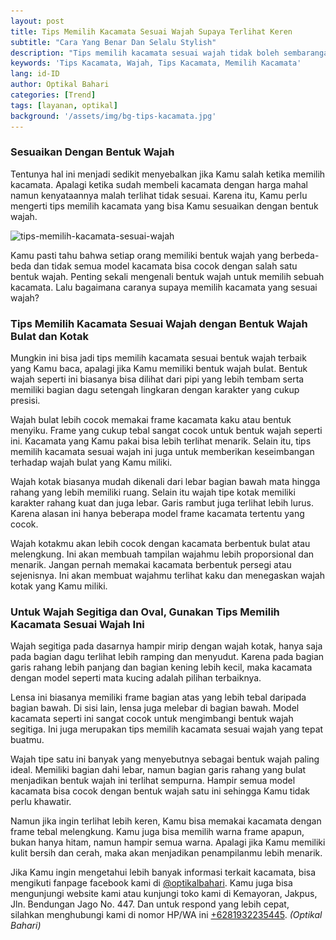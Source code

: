 ```yaml
---
layout: post 
title: Tips Memilih Kacamata Sesuai Wajah Supaya Terlihat Keren
subtitle: "Cara Yang Benar Dan Selalu Stylish"
description: "Tips memilih kacamata sesuai wajah tidak boleh sembarangan karena bisa merusak penampilan, karena itu setidaknya mengenali bentuk wajah Kamu"
keywords: 'Tips Kacamata, Wajah, Tips Kacamata, Memilih Kacamata'
lang: id-ID
author: Optikal Bahari
categories: [Trend]
tags: [layanan, optikal]
background: '/assets/img/bg-tips-kacamata.jpg'
---
```


<h3>Sesuaikan Dengan Bentuk Wajah</h3>

<p>Tentunya hal ini menjadi sedikit menyebalkan jika Kamu salah ketika memilih kacamata. Apalagi ketika sudah membeli kacamata dengan harga mahal namun kenyataannya malah terlihat tidak sesuai. Karena itu, Kamu perlu mengerti tips memilih kacamata yang bisa Kamu sesuaikan dengan bentuk wajah.</p>

<p class="aligncenter">
<img data-src="/assets/img/posts/tips-kacamata/tips-kacamata-2.jpg" src="/assets/img/posts/tips-kacamata/tips-kacamata-2.jpg" class="rounded mx-auto d-block rounded-lg img-fluid shadow"  alt="tips-memilih-kacamata-sesuai-wajah"></p>

<p>Kamu pasti tahu bahwa setiap orang memiliki bentuk wajah yang berbeda-beda dan tidak semua model kacamata bisa cocok dengan salah satu bentuk wajah. Penting sekali mengenali bentuk wajah untuk memilih sebuah kacamata. Lalu bagaimana caranya supaya memilih kacamata yang sesuai wajah?</p> 

<h3>Tips Memilih Kacamata Sesuai Wajah dengan Bentuk Wajah Bulat dan Kotak</h3>

<p>Mungkin ini bisa jadi tips memilih kacamata sesuai bentuk wajah terbaik yang Kamu baca, apalagi jika Kamu memiliki bentuk wajah bulat. Bentuk wajah seperti ini biasanya bisa dilihat dari pipi yang lebih tembam serta memiliki bagian dagu setengah lingkaran dengan karakter yang cukup presisi.</p> 

<p>Wajah bulat lebih cocok memakai frame kacamata kaku atau bentuk menyiku. Frame yang cukup tebal sangat cocok untuk bentuk wajah seperti ini. Kacamata yang Kamu pakai bisa lebih terlihat menarik. Selain itu, tips memilih kacamata sesuai wajah ini juga untuk memberikan keseimbangan terhadap wajah bulat yang Kamu miliki.</p>

<p>Wajah kotak biasanya mudah dikenali dari lebar bagian bawah mata hingga rahang  yang lebih memiliki ruang. Selain itu wajah tipe kotak memiliki karakter rahang kuat dan juga lebar. Garis rambut juga terlihat lebih lurus. Karena alasan ini hanya beberapa model frame kacamata tertentu yang cocok.</p>

<p>Wajah kotakmu akan lebih cocok dengan kacamata berbentuk bulat atau melengkung. Ini akan membuah tampilan wajahmu lebih proporsional dan menarik. Jangan pernah memakai kacamata berbentuk persegi atau sejenisnya. Ini akan membuat wajahmu terlihat kaku dan menegaskan wajah kotak yang Kamu miliki.</p>

<h3>Untuk Wajah Segitiga dan Oval, Gunakan Tips Memilih Kacamata Sesuai Wajah Ini</h3>

<p>Wajah segitiga pada dasarnya hampir mirip dengan wajah kotak, hanya saja pada bagian dagu terlihat lebih ramping dan menyudut. Karena pada bagian garis rahang lebih panjang dan bagian kening lebih kecil, maka kacamata dengan model seperti mata kucing adalah pilihan terbaiknya.</p>

<p>Lensa ini biasanya memiliki frame bagian atas yang lebih tebal daripada bagian bawah. Di sisi lain, lensa juga melebar di bagian bawah. Model kacamata seperti ini sangat cocok untuk mengimbangi bentuk wajah segitiga. Ini juga merupakan tips memilih kacamata sesuai wajah yang tepat buatmu.</p>

<p>Wajah tipe satu ini banyak yang menyebutnya sebagai bentuk wajah paling ideal. Memiliki bagian dahi lebar, namun bagian garis rahang yang bulat menjadikan bentuk wajah ini terlihat sempurna. Hampir semua model kacamata bisa cocok dengan bentuk wajah satu ini sehingga Kamu tidak perlu khawatir.</p>

<p>Namun jika ingin terlihat lebih keren, Kamu bisa memakai kacamata dengan frame tebal melengkung. Kamu juga bisa memilih warna frame apapun, bukan hanya hitam, namun hampir semua warna. Apalagi jika Kamu memiliki kulit bersih dan cerah, maka akan menjadikan penampilanmu lebih menarik.</p>
	
<p>Jika Kamu ingin mengetahui lebih banyak informasi terkait kacamata, bisa mengikuti fanpage facebook kami di <a href="https://www.facebook.com/optikalbahari" id="FBClick" title="Facebook Page Optikal Bahari" class="FacebookPage">@optikalbahari</a>. Kamu juga bisa mengunjungi website kami atau kunjungi toko kami di Kemayoran, Jakpus, Jln. Bendungan Jago No. 447. Dan untuk respond yang lebih cepat, silahkan menghubungi kami di nomor HP/WA ini <a href="https://api.whatsapp.com/send?phone=6281932235445&text=Hallo%2C+saya+butuh+informasi+lebih+lanjut+mengenai+Optikal+Bahari" id="WhatsAppClick" class="WhatsAppCall" title="Call WhatsApp">+6281932235445</a>. <em>(Optikal Bahari)</em></p>